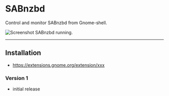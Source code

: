 # SABnzbd

Control and monitor SABnzbd from Gnome-shell.

![Screenshot](https://github.com/zacbarton/gnome-shell-extension-sabnzbd/raw/master/screenshots/running.png) 
SABnzbd running.

- - -

## Installation

* https://extensions.gnome.org/extension/xxx

### Version 1
* initial release